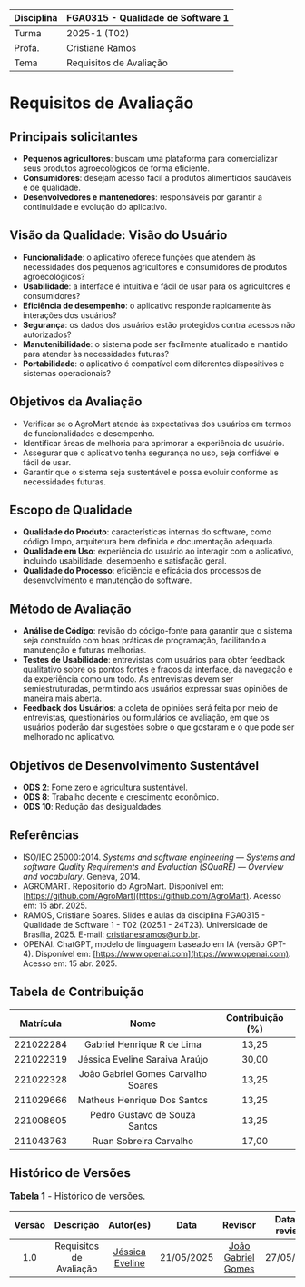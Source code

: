 | Disciplina | FGA0315 - Qualidade de Software 1    |
| :--------- | :----------------------------------- |
| Turma      | 2025-1 (T02)                         |
| Profa.     | Cristiane Ramos                      |
| Tema       | Requisitos de Avaliação |

# Requisitos de Avaliação

## Principais solicitantes
- **Pequenos agricultores**: buscam uma plataforma para comercializar seus produtos agroecológicos de forma eficiente.
- **Consumidores**: desejam acesso fácil a produtos alimentícios saudáveis e de qualidade.
- **Desenvolvedores e mantenedores**: responsáveis por garantir a continuidade e evolução do aplicativo.

## Visão da Qualidade: Visão do Usuário
- **Funcionalidade**: o aplicativo oferece funções que atendem às necessidades dos pequenos agricultores e consumidores de produtos agroecológicos?
- **Usabilidade**: a interface é intuitiva e fácil de usar para os agricultores e consumidores?
- **Eficiência de desempenho**: o aplicativo responde rapidamente às interações dos usuários?
- **Segurança**: os dados dos usuários estão protegidos contra acessos não autorizados?
- **Manutenibilidade**: o sistema pode ser facilmente atualizado e mantido para atender às necessidades futuras?
- **Portabilidade**: o aplicativo é compatível com diferentes dispositivos e sistemas operacionais?

## Objetivos da Avaliação
- Verificar se o AgroMart atende às expectativas dos usuários em termos de funcionalidades e desempenho.
- Identificar áreas de melhoria para aprimorar a experiência do usuário.
- Assegurar que o aplicativo tenha segurança no uso, seja confiável e fácil de usar.
- Garantir que o sistema seja sustentável e possa evoluir conforme as necessidades futuras.

## Escopo de Qualidade
- **Qualidade do Produto**: características internas do software, como código limpo, arquitetura bem definida e documentação adequada.
- **Qualidade em Uso**: experiência do usuário ao interagir com o aplicativo, incluindo usabilidade, desempenho e satisfação geral.
- **Qualidade do Processo**: eficiência e eficácia dos processos de desenvolvimento e manutenção do software.

## Método de Avaliação
- **Análise de Código**: revisão do código-fonte para garantir que o sistema seja construído com boas práticas de programação, facilitando a manutenção e futuras melhorias.
- **Testes de Usabilidade**: entrevistas com usuários para obter feedback qualitativo sobre os pontos fortes e fracos da interface, da navegação e da experiência como um todo. As entrevistas devem ser semiestruturadas, permitindo aos usuários expressar suas opiniões de maneira mais aberta.
- **Feedback dos Usuários**: a coleta de opiniões será feita por meio de entrevistas, questionários ou formulários de avaliação, em que os usuários poderão dar sugestões sobre o que gostaram e o que pode ser melhorado no aplicativo.

## Objetivos de Desenvolvimento Sustentável
- **ODS 2**: Fome zero e agricultura sustentável.
- **ODS 8**: Trabalho decente e crescimento econômico.
- **ODS 10**: Redução das desigualdades.

## Referências
- ISO/IEC 25000:2014. *Systems and software engineering — Systems and software Quality Requirements and Evaluation (SQuaRE) — Overview and vocabulary*. Geneva, 2014.
- AGROMART. Repositório do AgroMart. Disponível em: [https://github.com/AgroMart](https://github.com/AgroMart). Acesso em: 15 abr. 2025.
- RAMOS, Cristiane Soares. Slides e aulas da disciplina FGA0315 - Qualidade de Software 1 - T02 (2025.1 - 24T23). Universidade de Brasília, 2025. E-mail: cristianesramos@unb.br.
- OPENAI. ChatGPT, modelo de linguagem baseado em IA (versão GPT-4). Disponível em: [https://www.openai.com](https://www.openai.com). Acesso em: 15 abr. 2025.


## Tabela de Contribuição

| Matrícula |                Nome                | Contribuição (%) |
| :-------: | :--------------------------------: | :--------------: |
| 221022284 |     Gabriel Henrique R de Lima     |      13,25       |
| 221022319 |   Jéssica Eveline Saraiva Araújo   |      30,00       |
| 221022328 | João Gabriel Gomes Carvalho Soares |      13,25       |
| 211029666 |    Matheus Henrique Dos Santos     |      13,25       |
| 221008605 |   Pedro Gustavo de Souza Santos    |      13,25       |
| 211043763 |       Ruan Sobreira Carvalho       |      17,00       |

## Histórico de Versões

<font size="3"><p style="text-align: left">**Tabela 1** - Histórico de versões.</p></font>

| Versão |       Descrição        |                                             Autor(es)                                             |    Data    |                                           Revisor                                            | Data de revisão |
| :----: | :--------------------: | :-----------------------------------------------------------------------------------------------: | :--------: | :------------------------------------------------------------------------------------------: | :-------------: |
|  1.0   | Requisitos de Avaliação | [Jéssica Eveline](https://github.com/xzxjesse) | 21/05/2025 |[João Gabriel Gomes](https://github.com/xgomesx)   |27/05/2025 |
